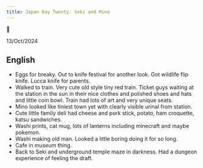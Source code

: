 ```yaml
---
title: Japan Day Twenty. Seki and Mino
---
```

🌱

13/Oct/2024

## English
- Eggs for breaky. Out to knife festival for another look. Got wildlife flip knife. Lucca knife for parents.
- Walked to train. Very cute old style tiny red train. Ticket guys waiting at the station in the sun in their nice clothes and polished shoes and hats and little coin bowl. Train had lots of art and very unique seats.
- Mino looked like tiniest town yet with clearly visible urinal from station.
- Cute little family deli had cheese and pork stick, potato, ham croquette, katsu sandwiches.
- Washi prints, cat mug, lots of lanterns including minecraft and maybe pokemon.
- Washi making old man. Looked a little boring doing it for so long.
- Cafe in museum thing.
- Back to Seki and underground temple maze in darkness. Had a dungeon experience of feeling the draft.